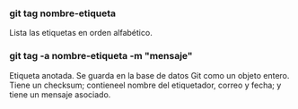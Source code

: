 ### git tag nombre-etiqueta
Lista las etiquetas en orden alfabético.

### git tag -a nombre-etiqueta -m "mensaje"
Etiqueta anotada. Se guarda en la base de datos Git como un objeto entero. Tiene un checksum; contieneel nombre del etiquetador, correo y fecha; y tiene un mensaje asociado.